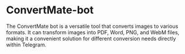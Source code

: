 # ConvertMate-bot
The ConvertMate bot is a versatile tool that converts images to various formats. It can transform images into PDF, Word, PNG, and WebM files, making it a convenient solution for different conversion needs directly within Telegram.
